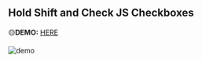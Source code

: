 ## Hold Shift and Check JS Checkboxes
🟡**DEMO:** [HERE](https://mitzelldone.github.io/JavaScript30/The%2030%20Projects/10%20-%20Hold%20Shift%20and%20Check%20%20JS%20Checkboxes/index.html)

![demo](../09%20-%20Dev%20Tools%20Domination/Capture.PNGz)
